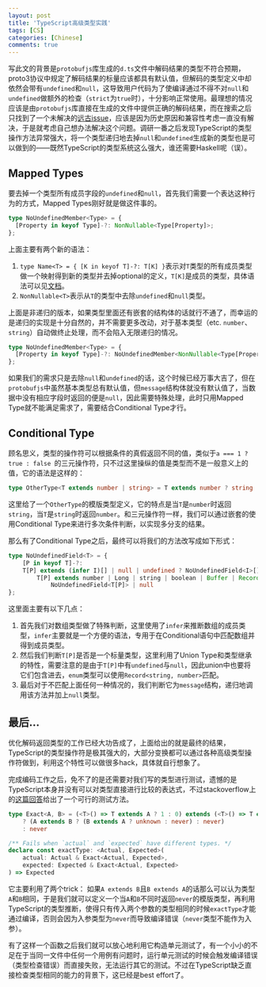```yaml
---
layout: post
title: 'TypeScript高级类型实践'
tags: [CS]
categories: [Chinese]
comments: true
---
```


写此文的背景是`protobufjs`库生成的`d.ts`文件中解码结果的类型不符合预期，proto3协议中规定了解码结果的标量应该都具有默认值，但解码的类型定义中却依然会带有`undefined`和`null`，这导致用户代码为了使编译通过不得不对`null`和`undefined`做额外的检查（`strict`为`true`时），十分影响正常使用。最理想的情况应该是由`protobufjs`库直接在生成的文件中提供正确的解码结果，而在搜索之后只找到了一个未解决的[远古issue](https://github.com/protobufjs/protobuf.js/issues/1171)，应该是因为历史原因和兼容性考虑一直没有解决，于是就考虑自己想办法解决这个问题。调研一番之后发现TypeScript的类型操作方法异常强大，将一个类型递归地去掉`null`和`undefined`生成新的类型也是可以做到的——既然TypeScript的类型系统这么强大，谁还需要Haskell呢（误）。

## Mapped Types

要去掉一个类型所有成员字段的`undefined`和`null`，首先我们需要一个表达这种行为的方式，Mapped Types刚好就是做这件事的。

```ts
type NoUndefinedMember<Type> = {
  [Property in keyof Type]-?: NonNullable<Type[Property]>;
};
```

上面主要有两个新的语法：
1. `type Name<T> = { [K in keyof T]-?: T[K] }`表示对`T`类型的所有成员类型做一个映射得到新的类型并去掉optional的定义，`T[K]`是成员的类型，具体语法可以见[文档](https://www.typescriptlang.org/docs/handbook/2/mapped-types.html)。
2. `NonNullable<T>`表示从`T`的类型中去除`undefined`和`null`类型。

上面是非递归的版本，如果类型里面还有嵌套的结构体的话就行不通了，而幸运的是递归的实现是十分自然的，并不需要更多改动，对于基本类型（etc. `number`、`string`）自动做终止处理，而不会陷入无限递归的情况。

```ts
type NoUndefinedMember<Type> = {
  [Property in keyof Type]-?: NoUndefinedMember<NonNullable<Type[Property]>>;
};
```

如果我们的需求只是去除`null`和`undefined`的话，这个时候已经万事大吉了，但在`protobufjs`中虽然基本类型总有默认值，但`message`结构体就没有默认值了，当数据中没有相应字段时返回的便是`null`，因此需要特殊处理，此时只用Mapped Type就不能满足需求了，需要结合Conditional Type才行。

## Conditional Type

顾名思义，类型的操作符可以根据条件的真假返回不同的值，类似于`a === 1 ? true : false `的三元操作符，只不过这里操纵的值是类型而不是一般意义上的值，它的语法是这样的：

```ts
type OtherType<T extends number | string> = T extends number ? string : number;
```

这里给了一个`OtherType`的模版类型定义，它的特点是当`T`是`number`时返回`string`，当`T`是`string`时返回`number`。和三元操作符一样，我们可以通过嵌套的使用Conditional Type来进行多次条件判断，以实现多分支的结果。

那么有了Conditional Type之后，最终可以将我们的方法改写成如下形式：

```ts
type NoUndefinedField<T> = {
    [P in keyof T]-?:
    T[P] extends (infer I)[] | null | undefined ? NoUndefinedField<I>[] :
        T[P] extends number | Long | string | boolean | Buffer | Record<string, number> | null | undefined ? NonNullable<T[P]> :
            NoUndefinedField<T[P]> | null
};
```

这里面主要有以下几点：
1. 首先我们对数组类型做了特殊判断，这里使用了`infer`来推断数组的成员类型，`infer`主要就是一个方便的语法，专用于在Conditional语句中匹配数组并得到成员类型。
2. 然后我们判断`T[P]`是否是一个标量类型，这里利用了Union Type和类型继承的特性，需要注意的是由于`T[P]`中有`undefined`与`null`，因此union中也要将它们包含进去，`enum`类型可以使用`Record<string, number>`匹配。
3. 最后对于不匹配上面任何一种情况的，我们判断它为`message`结构，递归地调用该方法并加上`null`类型。

## 最后...

优化解码返回类型的工作已经大功告成了，上面给出的就是最终的结果，TypeScript的类型操作符是极其强大的，大部分变换都可以通过各种高级类型操作符做到，利用这个特性可以做很多hack，具体就自行想象了。

完成编码工作之后，免不了的是还需要对我们写的类型进行测试，遗憾的是TypeScript本身并没有可以对类型直接进行比较的表达式，不过stackoverflow上的[这篇回答](https://stackoverflow.com/a/54160691/3500362)给出了一个可行的测试方法。

```ts
type Exact<A, B> = (<T>() => T extends A ? 1 : 0) extends (<T>() => T extends B ? 1 : 0)
    ? (A extends B ? (B extends A ? unknown : never) : never)
    : never

/** Fails when `actual` and `expected` have different types. */
declare const exactType: <Actual, Expected>(
    actual: Actual & Exact<Actual, Expected>,
    expected: Expected & Exact<Actual, Expected>
) => Expected
```

它主要利用了两个trick： 如果`A extends B`且`B extends A`的话那么可以认为类型`A`和`B`相同，于是我们就可以定义一个当`A`和`B`不同时返回`never`的模版类型，再利用TypeScript的类型推断，使得只有传入两个参数的类型相同的时候`exactType`才能通过编译，否则会因为入参类型为`never`而导致编译错误（`never`类型不能作为入参）。

有了这样一个函数之后我们就可以放心地利用它构造单元测试了，有一个小小的不足在于当同一文件中任何一个用例有问题时，运行单元测试的时候会触发编译错误（类型检查错误）而直接失败，无法运行其它的测试。不过在TypeScript缺乏直接检查类型相同的能力的背景下，这已经是best effort了。
